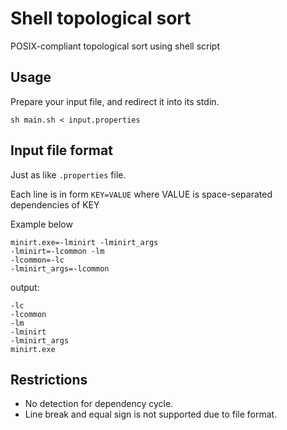 # Shell topological sort

POSIX-compliant topological sort using shell script

## Usage

Prepare your input file, and redirect it into its stdin.

```shell
sh main.sh < input.properties
```

## Input file format

Just as like `.properties` file.

Each line is in form `KEY=VALUE` where VALUE is space-separated dependencies of KEY

Example below

```text
minirt.exe=-lminirt -lminirt_args
-lminirt=-lcommon -lm
-lcommon=-lc
-lminirt_args=-lcommon
```

output:

```text
-lc
-lcommon
-lm
-lminirt
-lminirt_args
minirt.exe
```

## Restrictions

- No detection for dependency cycle.
- Line break and equal sign is not supported due to file format.
